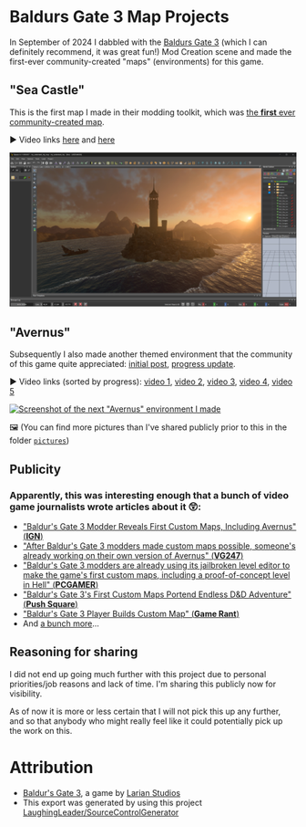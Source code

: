 Baldurs Gate 3 Map Projects
=======

In September of 2024 I dabbled with the [Baldurs Gate 3](https://baldursgate3.game/) (which I can definitely recommend, it was great fun!) Mod Creation scene and made the first-ever community-created "maps" (environments) for this game.


## "Sea Castle"
This is the first map I made in their modding toolkit, which was [the **first** ever community-created map](https://www.reddit.com/r/BaldursGate3/comments/1ffuhay/custom_map_created_using_unlocked_toolkit/).

▶️ Video links [here](https://youtu.be/_LOF3d7aLZ0?si=4RnMbY207fOfH1kM) and [here](https://youtu.be/O9uEtt3Ej8M?si=nYYsvqLBhGDUX4O1)

[![Screenshot of the first little castle near the water that I made](./pictures/Screenshot_2024-09-13_140306.png)](https://www.youtube.com/watch?v=_LOF3d7aLZ0)

## "Avernus"

Subsequently I also made another themed environment that the community of this game quite appreciated: [initial post](https://www.reddit.com/r/BaldursGate3/comments/1fi2l08/avernus_caelidinspired_map_using_the_unlocked/), [progress update](https://www.reddit.com/r/BaldursGate3/comments/1fnn5s8/avernus_caelid_custom_map_mod_progress/).

▶️ Video links (sorted by progress): [video 1](https://www.youtube.com/watch?v=5UoBYo4iJv4), [video 2](https://www.youtube.com/watch?v=X1KwYIs0FbM&), [video 3](https://www.youtube.com/watch?v=Kw-x5eWnPSc), [video 4](https://www.youtube.com/watch?v=wKBkko6KJhA), [video 5](https://www.youtube.com/watch?v=W0hGxIy2xsc)

[![Screenshot of the next "Avernus" environment I made](./pictures/Screenshot_2024-09-23_170312.png)](https://www.youtube.com/watch?v=W0hGxIy2xsc)

🖼️ (You can find more pictures than I've shared publicly prior to this in the folder [`pictures`](./pictures/))

## Publicity
### Apparently, this was interesting enough that a bunch of video game journalists wrote articles about it 😲:

- ["Baldur's Gate 3 Modder Reveals First Custom Maps, Including Avernus" (**IGN**)](https://www.ign.com/articles/baldurs-gate-3-modder-reveals-first-custom-maps-including-avernus)
- ["After Baldur's Gate 3 modders made custom maps possible, someone's already working on their own version of Avernus" (**VG247**)](https://www.vg247.com/baldurs-gate-3-modders-made-custom-maps-possible-someone-working-on-avernus)
- ["Baldur's Gate 3 modders are already using its jailbroken level editor to make the game's first custom maps, including a proof-of-concept level in Hell" (**PCGAMER**)](https://www.pcgamer.com/games/baldurs-gate/baldur-s-gate-3-modders-are-already-using-its-jailbroken-level-editor-to-make-the-game-s-first-custom-maps-including-a-proof-of-concept-level-in-hell/)
- ["Baldur's Gate 3's First Custom Maps Portend Endless D&D Adventure" (**Push Square**)](https://www.pushsquare.com/news/2024/09/baldurs-gate-3s-first-custom-maps-portend-endless-dandd-adventure)
- ["Baldur's Gate 3 Player Builds Custom Map" (**Game Rant**)](https://gamerant.com/baldurs-gate-3-player-custom-map/)
- And [a bunch more](https://www.google.com/search?q=baldurs+gate+3+custom+maps&sca_esv=60f97cbc684a995f&biw=2047&bih=990&sxsrf=AHTn8zo4V1JYPexw_mX6zbFT606msKi9Tg%3A1743677577671&source=lnt&tbs=cdr%3A1%2Ccd_min%3A9%2F1%2F2024%2Ccd_max%3A9%2F30%2F2024&tbm=nws)...

## Reasoning for sharing

I did not end up going much further with this project due to personal priorities/job reasons and lack of time.
I'm sharing this publicly now for visibility.

As of now it is more or less certain that I will not pick this up any further, and so that anybody who might really feel like it could potentially pick up the work on this.

# Attribution
- [Baldur's Gate 3](https://store.steampowered.com/app/1086940/Baldurs_Gate_3/), a game by [Larian Studios](http://larian.com/)
- This export was generated by using this project [LaughingLeader/SourceControlGenerator](https://github.com/LaughingLeader/SourceControlGenerator)
